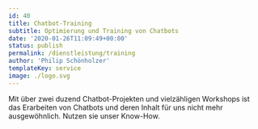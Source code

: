 ```yaml
---
id: 40
title: Chatbot-Training
subtitle: Optimierung und Training von Chatbots
date: '2020-01-26T11:09:49+00:00'
status: publish
permalink: /dienstleistung/training
author: 'Philip Schönholzer'
templateKey: service
image: ./logo.svg
---
```


Mit über zwei duzend Chatbot-Projekten und vielzähligen Workshops ist das Erarbeiten von Chatbots und deren Inhalt für uns nicht mehr ausgewöhnlich. Nutzen sie unser Know-How.
